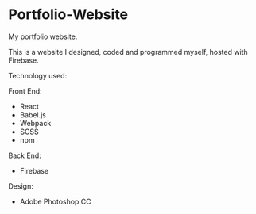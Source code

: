 # Portfolio-Website
My portfolio website.

This is a website I designed, coded and programmed myself, hosted with Firebase.

Technology used:

  Front End:
   - React
   - Babel.js
   - Webpack
   - SCSS
   - npm

  Back End:
   - Firebase

  Design:
   - Adobe Photoshop CC